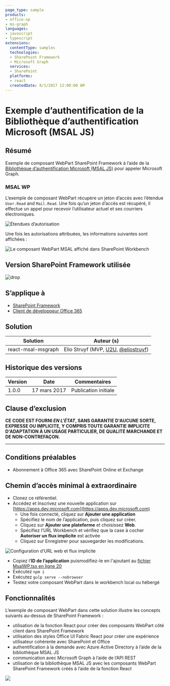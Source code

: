 ```yaml
---
page_type: sample
products:
- office-sp
- ms-graph
languages:
- javascript
- typescript
extensions:
  contentType: samples
  technologies:
  - SharePoint Framework
  - Microsoft Graph
  services:
  - SharePoint
  platforms:
  - react
  createdDate: 8/1/2017 12:00:00 AM
---
```

# Exemple d’authentification de la Bibliothèque d’authentification Microsoft (MSAL JS)

## Résumé

Exemple de composant WebPart SharePoint Framework à l’aide de la [Bibliothèque d’authentification Microsoft (MSAL JS)](https://github.com/AzureAD/microsoft-authentication-library-for-js) pour appeler Microsoft Graph.

### MSAL WP

L’exemple de composant WebPart récupère un jeton d’accès avec l’étendue `User.Read` and `Mail.Read`. Une fois qu’un jeton d’accès est récupéré, il effectue un appel pour recevoir l’utilisateur actuel et ses courriers électroniques.

![Étendues d’autorisation](./assets/permission-scopes.png)

Une fois les autorisations attribuées, les informations suivantes sont affichées :

![Le composant WebPart MSAL affiché dans SharePoint Workbench](./assets/msal-wp-output.png)

## Version SharePoint Framework utilisée 
![drop](https://img.shields.io/badge/drop-GA-green.svg)

## S’applique à

* [SharePoint Framework](http://dev.office.com/sharepoint/docs/spfx/sharepoint-framework-overview)
* [Client de développeur Office 365](http://dev.office.com/sharepoint/docs/spfx/set-up-your-developer-tenant)

## Solution

Solution|Auteur (s)
--------|---------
react-msal-msgraph|Elio Struyf (MVP, [U2U](https://www.u2u.be), [@eliostruyf](https://www.twitter.com/eliostruyf))

## Historique des versions

Version|Date|Commentaires
-------|----|--------
1.0.0 | 17 mars 2017 | Publication initiale

## Clause d’exclusion
**CE CODE EST FOURNI *EN L’ÉTAT*, SANS GARANTIE D'AUCUNE SORTE, EXPRESSE OU IMPLICITE, Y COMPRIS TOUTE GARANTIE IMPLICITE D'ADAPTATION À UN USAGE PARTICULIER, DE QUALITÉ MARCHANDE ET DE NON-CONTREFAÇON.**

---

## Conditions préalables

- Abonnement à Office 365 avec SharePoint Online et Exchange

## Chemin d’accès minimal à extraordinaire

- Clonez ce référentiel.
- Accédez et Inscrivez une nouvelle application sur [https://apps.dev.microsoft.com](https://apps.dev.microsoft.com)
    - Une fois connecté, cliquez sur **Ajouter une application**
    - Spécifiez le nom de l’application, puis cliquez sur créer.
    - Cliquez sur **Ajouter une plateforme** et choisissez **Web**.
    - Spécifiez l’URL Workbench et vérifiez que la case à cocher **Autoriser un flux implicite** est activée
    - Cliquez sur Enregistrer pour sauvegarder les modifications.

![Configuration d’URL web et flux implicite](./assets/redirect-url.png)

- Copiez l’**ID de l’application** puismodifiez-le en l'ajoutant au [fichier MsalWP.tsx en ligne 20](./src/webparts/msalWp/components/MsalWp.tsx#20)
- Exécutez `npm i`
- Exécutez `gulp serve --nobrowser`
- Testez votre composant WebPart dans le workbench local ou hébergé

## Fonctionnalités

L’exemple de composant WebPart dans cette solution illustre les concepts suivants au-dessus de SharePoint Framework :

- utilisation de la fonction React pour créer des composants WebPart côté client dans SharePoint Framework
- utilisation des styles Office UI Fabric React pour créer une expérience utilisateur cohérente avec SharePoint et Office
- authentification à la demande avec Azure Active Directory à l’aide de la bibliothèque MSAL JS
- communication avec Microsoft Graph à l’aide de l’API REST
- utilisation de la bibliothèque MSAL JS avec les composants WebPart SharePoint Framework créés à l’aide de la fonction React

![](https://telemetry.sharepointpnp.com/sp-dev-fx-webparts/samples/react-msal-msgraph)
